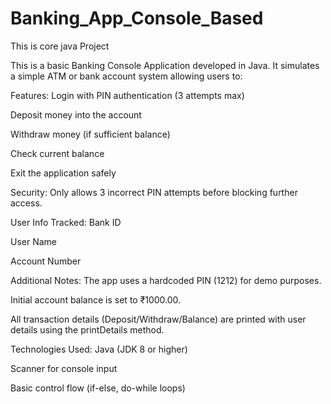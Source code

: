 # Banking_App_Console_Based
This is core java Project

This is a basic Banking Console Application developed in Java. It simulates a simple ATM or bank account system allowing users to:

 Features:
Login with PIN authentication (3 attempts max)

Deposit money into the account

Withdraw money (if sufficient balance)

Check current balance

Exit the application safely

 Security:
Only allows 3 incorrect PIN attempts before blocking further access.

 User Info Tracked:
Bank ID

User Name

Account Number

 Additional Notes:
The app uses a hardcoded PIN (1212) for demo purposes.

Initial account balance is set to ₹1000.00.

All transaction details (Deposit/Withdraw/Balance) are printed with user details using the printDetails method.

 Technologies Used:
Java (JDK 8 or higher)

Scanner for console input

Basic control flow (if-else, do-while loops)


